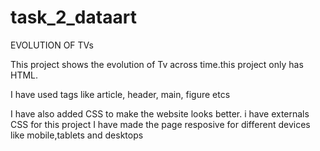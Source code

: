 # task_2_dataart
EVOLUTION OF TVs

This project shows the evolution of Tv across time.this project only has HTML. 

I have used tags like article, header, main, figure etcs

I have also added CSS to make the website looks better.
i have externals CSS for this project
I have made the page resposive for different devices like mobile,tablets and desktops
